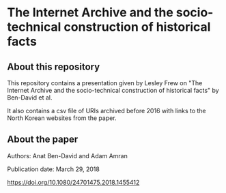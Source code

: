 # The Internet Archive and the socio-technical construction of historical facts

## About this repository

This repository contains a presentation given by Lesley Frew
on "The Internet Archive and the socio-technical construction of historical facts" by Ben-David et al. 

It also contains a csv file of URIs archived before 2016 with links to the North Korean websites from the paper.

## About the paper

Authors: Anat Ben-David and Adam Amran

Publication date: March 29, 2018

https://doi.org/10.1080/24701475.2018.1455412

